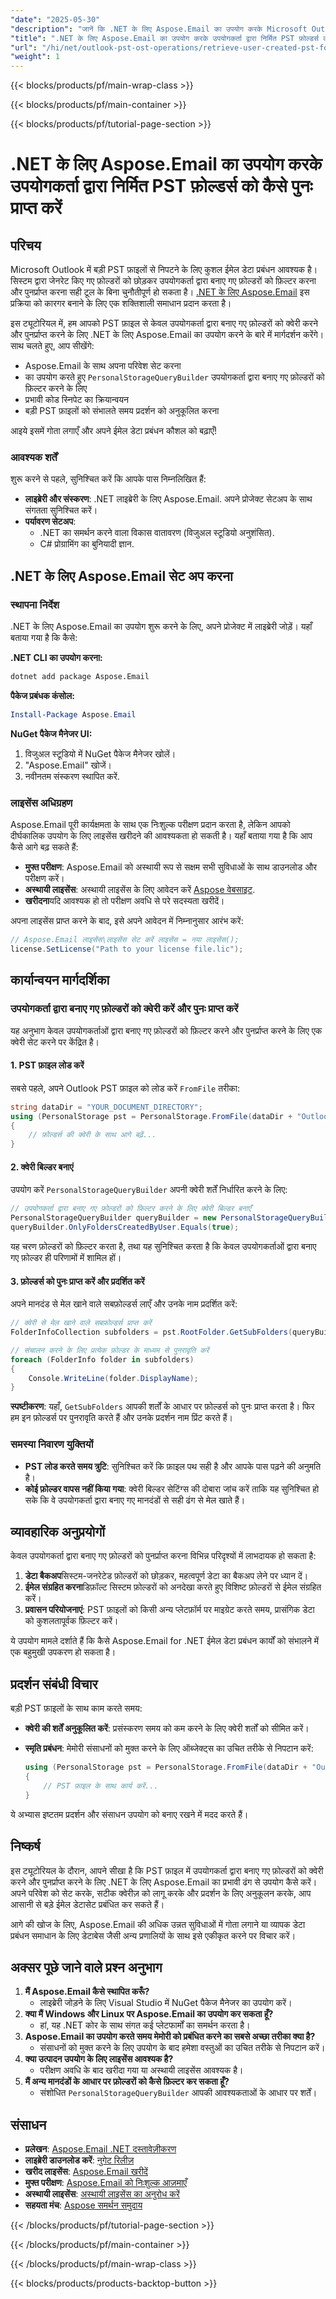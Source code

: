 ```yaml
---
"date": "2025-05-30"
"description": "जानें कि .NET के लिए Aspose.Email का उपयोग करके Microsoft Outlook में उपयोगकर्ता द्वारा बनाए गए PST फ़ोल्डर को कुशलतापूर्वक कैसे प्राप्त करें। यह ट्यूटोरियल सेटअप, फ़िल्टरिंग और प्रदर्शन युक्तियों को कवर करता है।"
"title": ".NET के लिए Aspose.Email का उपयोग करके उपयोगकर्ता द्वारा निर्मित PST फ़ोल्डर्स को कैसे पुनः प्राप्त करें"
"url": "/hi/net/outlook-pst-ost-operations/retrieve-user-created-pst-folders-aspose-email-net/"
"weight": 1
---
```


{{< blocks/products/pf/main-wrap-class >}}

{{< blocks/products/pf/main-container >}}

{{< blocks/products/pf/tutorial-page-section >}}
# .NET के लिए Aspose.Email का उपयोग करके उपयोगकर्ता द्वारा निर्मित PST फ़ोल्डर्स को कैसे पुनः प्राप्त करें

## परिचय

Microsoft Outlook में बड़ी PST फ़ाइलों से निपटने के लिए कुशल ईमेल डेटा प्रबंधन आवश्यक है। सिस्टम द्वारा जेनरेट किए गए फ़ोल्डरों को छोड़कर उपयोगकर्ता द्वारा बनाए गए फ़ोल्डरों को फ़िल्टर करना और पुनर्प्राप्त करना सही टूल के बिना चुनौतीपूर्ण हो सकता है। [.NET के लिए Aspose.Email](https://reference.aspose.com/email/net/) इस प्रक्रिया को कारगर बनाने के लिए एक शक्तिशाली समाधान प्रदान करता है।

इस ट्यूटोरियल में, हम आपको PST फ़ाइल से केवल उपयोगकर्ता द्वारा बनाए गए फ़ोल्डरों को क्वेरी करने और पुनर्प्राप्त करने के लिए .NET के लिए Aspose.Email का उपयोग करने के बारे में मार्गदर्शन करेंगे। साथ चलते हुए, आप सीखेंगे:
- Aspose.Email के साथ अपना परिवेश सेट करना
- का उपयोग करते हुए `PersonalStorageQueryBuilder` उपयोगकर्ता द्वारा बनाए गए फ़ोल्डरों को फ़िल्टर करने के लिए
- प्रभावी कोड स्निपेट का क्रियान्वयन
- बड़ी PST फ़ाइलों को संभालते समय प्रदर्शन को अनुकूलित करना

आइये इसमें गोता लगाएँ और अपने ईमेल डेटा प्रबंधन कौशल को बढ़ाएँ!

### आवश्यक शर्तें
शुरू करने से पहले, सुनिश्चित करें कि आपके पास निम्नलिखित हैं:
- **लाइब्रेरी और संस्करण**: .NET लाइब्रेरी के लिए Aspose.Email. अपने प्रोजेक्ट सेटअप के साथ संगतता सुनिश्चित करें।
- **पर्यावरण सेटअप**:
  - .NET का समर्थन करने वाला विकास वातावरण (विजुअल स्टूडियो अनुशंसित).
  - C# प्रोग्रामिंग का बुनियादी ज्ञान.

## .NET के लिए Aspose.Email सेट अप करना

### स्थापना निर्देश
.NET के लिए Aspose.Email का उपयोग शुरू करने के लिए, अपने प्रोजेक्ट में लाइब्रेरी जोड़ें। यहाँ बताया गया है कि कैसे:

**.NET CLI का उपयोग करना:**

```bash
dotnet add package Aspose.Email
```

**पैकेज प्रबंधक कंसोल:**

```powershell
Install-Package Aspose.Email
```

**NuGet पैकेज मैनेजर UI:**
1. विजुअल स्टूडियो में NuGet पैकेज मैनेजर खोलें।
2. "Aspose.Email" खोजें।
3. नवीनतम संस्करण स्थापित करें.

### लाइसेंस अधिग्रहण
Aspose.Email पूरी कार्यक्षमता के साथ एक निःशुल्क परीक्षण प्रदान करता है, लेकिन आपको दीर्घकालिक उपयोग के लिए लाइसेंस खरीदने की आवश्यकता हो सकती है। यहाँ बताया गया है कि आप कैसे आगे बढ़ सकते हैं:
- **मुफ्त परीक्षण**: Aspose.Email को अस्थायी रूप से सक्षम सभी सुविधाओं के साथ डाउनलोड और परीक्षण करें।
- **अस्थायी लाइसेंस**: अस्थायी लाइसेंस के लिए आवेदन करें [Aspose वेबसाइट](https://purchase.aspose.com/temporary-license/).
- **खरीदना**यदि आवश्यक हो तो परीक्षण अवधि से परे सदस्यता खरीदें।

अपना लाइसेंस प्राप्त करने के बाद, इसे अपने आवेदन में निम्नानुसार आरंभ करें:

```csharp
// Aspose.Email लाइसेंस\लाइसेंस सेट करें लाइसेंस = नया लाइसेंस();
license.SetLicense("Path to your license file.lic");
```

## कार्यान्वयन मार्गदर्शिका

### उपयोगकर्ता द्वारा बनाए गए फ़ोल्डरों को क्वेरी करें और पुनः प्राप्त करें
यह अनुभाग केवल उपयोगकर्ताओं द्वारा बनाए गए फ़ोल्डरों को फ़िल्टर करने और पुनर्प्राप्त करने के लिए एक क्वेरी सेट करने पर केंद्रित है।

#### 1. PST फ़ाइल लोड करें
सबसे पहले, अपने Outlook PST फ़ाइल को लोड करें `FromFile` तरीका:

```csharp
string dataDir = "YOUR_DOCUMENT_DIRECTORY";
using (PersonalStorage pst = PersonalStorage.FromFile(dataDir + "Outlook.pst"))
{
    // फ़ोल्डर्स की क्वेरी के साथ आगे बढ़ें...
}
```

#### 2. क्वेरी बिल्डर बनाएं
उपयोग करें `PersonalStorageQueryBuilder` अपनी क्वेरी शर्तें निर्धारित करने के लिए:

```csharp
// उपयोगकर्ता द्वारा बनाए गए फ़ोल्डरों को फ़िल्टर करने के लिए क्वेरी बिल्डर बनाएँ
PersonalStorageQueryBuilder queryBuilder = new PersonalStorageQueryBuilder();
queryBuilder.OnlyFoldersCreatedByUser.Equals(true);
```

यह चरण फ़ोल्डरों को फ़िल्टर करता है, तथा यह सुनिश्चित करता है कि केवल उपयोगकर्ताओं द्वारा बनाए गए फ़ोल्डर ही परिणामों में शामिल हों।

#### 3. फ़ोल्डर्स को पुनः प्राप्त करें और प्रदर्शित करें
अपने मानदंड से मेल खाने वाले सबफ़ोल्डर्स लाएँ और उनके नाम प्रदर्शित करें:

```csharp
// क्वेरी से मेल खाने वाले सबफ़ोल्डर्स प्राप्त करें
FolderInfoCollection subfolders = pst.RootFolder.GetSubFolders(queryBuilder.GetQuery());

// संचालन करने के लिए प्रत्येक फ़ोल्डर के माध्यम से पुनरावृति करें
foreach (FolderInfo folder in subfolders)
{
    Console.WriteLine(folder.DisplayName);
}
```

**स्पष्टीकरण**: यहाँ, `GetSubFolders` आपकी शर्तों के आधार पर फ़ोल्डर्स को पुनः प्राप्त करता है। फिर हम इन फ़ोल्डर्स पर पुनरावृति करते हैं और उनके प्रदर्शन नाम प्रिंट करते हैं।

### समस्या निवारण युक्तियों
- **PST लोड करते समय त्रुटि**: सुनिश्चित करें कि फ़ाइल पथ सही है और आपके पास पढ़ने की अनुमति है।
- **कोई फ़ोल्डर वापस नहीं किया गया**: क्वेरी बिल्डर सेटिंग्स की दोबारा जांच करें ताकि यह सुनिश्चित हो सके कि वे उपयोगकर्ता द्वारा बनाए गए मानदंडों से सही ढंग से मेल खाते हैं।

## व्यावहारिक अनुप्रयोगों
केवल उपयोगकर्ता द्वारा बनाए गए फ़ोल्डरों को पुनर्प्राप्त करना विभिन्न परिदृश्यों में लाभदायक हो सकता है:
1. **डेटा बैकअप**सिस्टम-जनरेटेड फ़ोल्डरों को छोड़कर, महत्वपूर्ण डेटा का बैकअप लेने पर ध्यान दें।
2. **ईमेल संग्रहित करना**डिफ़ॉल्ट सिस्टम फ़ोल्डरों को अनदेखा करते हुए विशिष्ट फ़ोल्डरों से ईमेल संग्रहित करें।
3. **प्रवासन परियोजनाएं**: PST फ़ाइलों को किसी अन्य प्लेटफ़ॉर्म पर माइग्रेट करते समय, प्रासंगिक डेटा को कुशलतापूर्वक फ़िल्टर करें।

ये उपयोग मामले दर्शाते हैं कि कैसे Aspose.Email for .NET ईमेल डेटा प्रबंधन कार्यों को संभालने में एक बहुमुखी उपकरण हो सकता है।

## प्रदर्शन संबंधी विचार
बड़ी PST फ़ाइलों के साथ काम करते समय:
- **क्वेरी की शर्तें अनुकूलित करें**: प्रसंस्करण समय को कम करने के लिए क्वेरी शर्तों को सीमित करें।
- **स्मृति प्रबंधन**: मेमोरी संसाधनों को मुक्त करने के लिए ऑब्जेक्ट्स का उचित तरीके से निपटान करें:
  
  ```csharp
  using (PersonalStorage pst = PersonalStorage.FromFile(dataDir + "Outlook.pst"))
  {
      // PST फ़ाइल के साथ कार्य करें...
  }
  ```

ये अभ्यास इष्टतम प्रदर्शन और संसाधन उपयोग को बनाए रखने में मदद करते हैं।

## निष्कर्ष
इस ट्यूटोरियल के दौरान, आपने सीखा है कि PST फ़ाइल में उपयोगकर्ता द्वारा बनाए गए फ़ोल्डरों को क्वेरी करने और पुनर्प्राप्त करने के लिए .NET के लिए Aspose.Email का प्रभावी ढंग से उपयोग कैसे करें। अपने परिवेश को सेट करके, सटीक क्वेरीज़ को लागू करके और प्रदर्शन के लिए अनुकूलन करके, आप आसानी से बड़े ईमेल डेटासेट प्रबंधित कर सकते हैं।

आगे की खोज के लिए, Aspose.Email की अधिक उन्नत सुविधाओं में गोता लगाने या व्यापक डेटा प्रबंधन समाधान के लिए डेटाबेस जैसी अन्य प्रणालियों के साथ इसे एकीकृत करने पर विचार करें।

## अक्सर पूछे जाने वाले प्रश्न अनुभाग
1. **मैं Aspose.Email कैसे स्थापित करूँ?**
   - लाइब्रेरी जोड़ने के लिए Visual Studio में NuGet पैकेज मैनेजर का उपयोग करें।
2. **क्या मैं Windows और Linux पर Aspose.Email का उपयोग कर सकता हूँ?**
   - हां, यह .NET कोर के साथ संगत कई प्लेटफार्मों का समर्थन करता है।
3. **Aspose.Email का उपयोग करते समय मेमोरी को प्रबंधित करने का सबसे अच्छा तरीका क्या है?**
   - संसाधनों को मुक्त करने के लिए उपयोग के बाद हमेशा वस्तुओं का उचित तरीके से निपटान करें।
4. **क्या उत्पादन उपयोग के लिए लाइसेंस आवश्यक है?**
   - परीक्षण अवधि के बाद खरीदा गया या अस्थायी लाइसेंस आवश्यक है।
5. **मैं अन्य मानदंडों के आधार पर फ़ोल्डरों को कैसे फ़िल्टर कर सकता हूँ?**
   - संशोधित `PersonalStorageQueryBuilder` आपकी आवश्यकताओं के आधार पर शर्तें।

## संसाधन
- **प्रलेखन**: [Aspose.Email .NET दस्तावेज़ीकरण](https://reference.aspose.com/email/net/)
- **लाइब्रेरी डाउनलोड करें**: [नुगेट रिलीज़](https://releases.aspose.com/email/net/)
- **खरीद लाइसेंस**: [Aspose.Email खरीदें](https://purchase.aspose.com/buy)
- **मुफ्त परीक्षण**: [Aspose.Email को निःशुल्क आज़माएँ](https://releases.aspose.com/email/net/)
- **अस्थायी लाइसेंस**: [अस्थायी लाइसेंस का अनुरोध करें](https://purchase.aspose.com/temporary-license/)
- **सहयता मंच**: [Aspose समर्थन समुदाय](https://forum.aspose.com/c/email/10)

{{< /blocks/products/pf/tutorial-page-section >}}

{{< /blocks/products/pf/main-container >}}

{{< /blocks/products/pf/main-wrap-class >}}

{{< blocks/products/products-backtop-button >}}